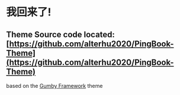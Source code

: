 # 我回来了!

## Theme Source code located: [https://github.com/alterhu2020/PingBook-Theme](https://github.com/alterhu2020/PingBook-Theme)
 based on the [Gumby Framework](http://gumbyframework.com/docs) theme
